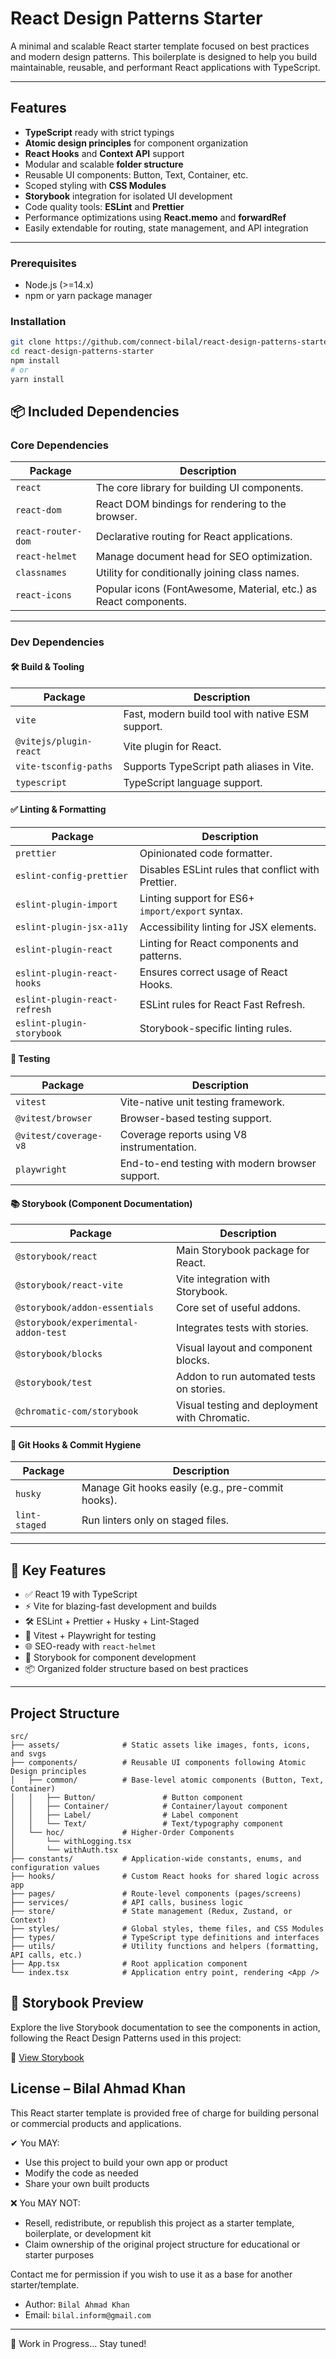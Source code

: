 # React Design Patterns Starter

A minimal and scalable React starter template focused on best practices and modern design patterns. This boilerplate is designed to help you build maintainable, reusable, and performant React applications with TypeScript.

---

## Features

- **TypeScript** ready with strict typings
- **Atomic design principles** for component organization
- **React Hooks** and **Context API** support
- Modular and scalable **folder structure**
- Reusable UI components: Button, Text, Container, etc.
- Scoped styling with **CSS Modules**
- **Storybook** integration for isolated UI development
- Code quality tools: **ESLint** and **Prettier**
- Performance optimizations using **React.memo** and **forwardRef**
- Easily extendable for routing, state management, and API integration

---

### Prerequisites

- Node.js (>=14.x)
- npm or yarn package manager

### Installation

```bash
git clone https://github.com/connect-bilal/react-design-patterns-starter.git
cd react-design-patterns-starter
npm install
# or
yarn install
```

## 📦 Included Dependencies

### Core Dependencies

| Package            | Description                                      |
| ------------------ | ------------------------------------------------ |
| `react`            | The core library for building UI components.     |
| `react-dom`        | React DOM bindings for rendering to the browser. |
| `react-router-dom` | Declarative routing for React applications.      |
| `react-helmet`     | Manage document head for SEO optimization.       |
| `classnames`       | Utility for conditionally joining class names.   |
| `react-icons`       | Popular icons (FontAwesome, Material, etc.) as React components.   |
---

### Dev Dependencies

#### 🛠 Build & Tooling

| Package                | Description                                      |
| ---------------------- | ------------------------------------------------ |
| `vite`                 | Fast, modern build tool with native ESM support. |
| `@vitejs/plugin-react` | Vite plugin for React.                           |
| `vite-tsconfig-paths`  | Supports TypeScript path aliases in Vite.        |
| `typescript`           | TypeScript language support.                     |

#### ✅ Linting & Formatting

| Package                       | Description                                        |
| ----------------------------- | -------------------------------------------------- |
| `prettier`                    | Opinionated code formatter.                        |
| `eslint-config-prettier`      | Disables ESLint rules that conflict with Prettier. |
| `eslint-plugin-import`        | Linting support for ES6+ `import/export` syntax.   |
| `eslint-plugin-jsx-a11y`      | Accessibility linting for JSX elements.            |
| `eslint-plugin-react`         | Linting for React components and patterns.         |
| `eslint-plugin-react-hooks`   | Ensures correct usage of React Hooks.              |
| `eslint-plugin-react-refresh` | ESLint rules for React Fast Refresh.               |
| `eslint-plugin-storybook`     | Storybook-specific linting rules.                  |

#### 🧪 Testing

| Package               | Description                                     |
| --------------------- | ----------------------------------------------- |
| `vitest`              | Vite-native unit testing framework.             |
| `@vitest/browser`     | Browser-based testing support.                  |
| `@vitest/coverage-v8` | Coverage reports using V8 instrumentation.      |
| `playwright`          | End-to-end testing with modern browser support. |

#### 📚 Storybook (Component Documentation)

| Package                              | Description                                   |
| ------------------------------------ | --------------------------------------------- |
| `@storybook/react`                   | Main Storybook package for React.             |
| `@storybook/react-vite`              | Vite integration with Storybook.              |
| `@storybook/addon-essentials`        | Core set of useful addons.                    |
| `@storybook/experimental-addon-test` | Integrates tests with stories.                |
| `@storybook/blocks`                  | Visual layout and component blocks.           |
| `@storybook/test`                    | Addon to run automated tests on stories.      |
| `@chromatic-com/storybook`           | Visual testing and deployment with Chromatic. |

#### 🧹 Git Hooks & Commit Hygiene

| Package       | Description                                       |
| ------------- | ------------------------------------------------- |
| `husky`       | Manage Git hooks easily (e.g., pre-commit hooks). |
| `lint-staged` | Run linters only on staged files.                 |

---

## 🧰 Key Features

- ✅ React 19 with TypeScript
- ⚡ Vite for blazing-fast development and builds
- 🛠 ESLint + Prettier + Husky + Lint-Staged
- 🧪 Vitest + Playwright for testing
- 🌐 SEO-ready with `react-helmet`
- 📖 Storybook for component development
- 📦 Organized folder structure based on best practices

---

## Project Structure

```
src/
├── assets/              # Static assets like images, fonts, icons, and svgs
├── components/          # Reusable UI components following Atomic Design principles
│   ├── common/          # Base-level atomic components (Button, Text, Container)
│   │   ├── Button/               # Button component
│   │   ├── Container/            # Container/layout component
│   │   ├── Label/                # Label component
│   │   └── Text/                 # Text/typography component
│   └── hoc/             # Higher-Order Components
│       └── withLogging.tsx
│       └── withAuth.tsx
├── constants/           # Application-wide constants, enums, and configuration values
├── hooks/               # Custom React hooks for shared logic across app
├── pages/               # Route-level components (pages/screens)
├── services/            # API calls, business logic
├── store/               # State management (Redux, Zustand, or Context)
├── styles/              # Global styles, theme files, and CSS Modules
├── types/               # TypeScript type definitions and interfaces
├── utils/               # Utility functions and helpers (formatting, API calls, etc.)
├── App.tsx              # Root application component
└── index.tsx            # Application entry point, rendering <App />
```

## 📘 Storybook Preview

Explore the live Storybook documentation to see the components in action, following the React Design Patterns used in this project:

🔗 [View Storybook](https://storybook-react-design-patterns.vercel.app)

## License – Bilal Ahmad Khan

This React starter template is provided free of charge for building personal or commercial products and applications.

✔ You MAY:

- Use this project to build your own app or product
- Modify the code as needed
- Share your own built products

❌ You MAY NOT:

- Resell, redistribute, or republish this project as a starter template, boilerplate, or development kit
- Claim ownership of the original project structure for educational or starter purposes

Contact me for permission if you wish to use it as a base for another starter/template.

- Author: `Bilal Ahmad Khan`
- Email: `bilal.inform@gmail.com`

---

🚧 Work in Progress… Stay tuned!
